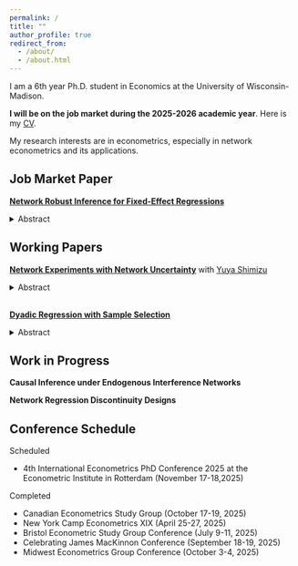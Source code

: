 ```yaml
---
permalink: /
title: ""
author_profile: true
redirect_from: 
  - /about/
  - /about.html
---
```


I am a 6th year Ph.D. student in Economics at the University of Wisconsin-Madison.

**I will be on the job market during the 2025-2026 academic year**. Here is my [CV](/files/cv_2025_10_19.pdf).

My research interests are in econometrics, especially in network econometrics and its applications.

## Job Market Paper

[**Network Robust Inference for Fixed-Effect Regressions**](/files/network_fixed_effects.pdf)
<details ><summary>Abstract</summary>
Fixed effects estimated from network data are central to many economic applications that aim to capture unobserved heterogeneity. However, most existing methods assume conditional independence of network observations, an assumption whose plausibility is often application-dependent. This paper studies fixed-effect regressions on network data under a conditional dependence structure in which errors arise from both node- and edge-level shocks that are not fully captured by the fixed effects. We show that the least-squares estimator of the fixed effects can be inconsistent due to a persistent noise term induced by the dependence structure. Leveraging information from the regression residuals, we propose new inference methods for fixed effects that explicitly
account for dependence. We also introduce a bias-correction procedure for estimating the sample variance of the fixed effects under dependence. An empirical application using worker–firm matched data demonstrates the  practical relevance of our methods and
highlights the substantial impact of dependence on inference and variance estimation.
</details>

## Working Papers

[**Network Experiments with Network Uncertainty**](/files/network_experiment_ver2.pdf) 
with [Yuya Shimizu](https://yshimizu-econ.github.io/) 

<details>
  <summary>Abstract</summary>
  <p>
  Ordinary least squares (OLS) estimators are widely used in network experiments to estimate spillover effects. We study the causal interpretation of, and inference for the OLS estimator under both design-based uncertainty from random treatment assignment and sampling-based uncertainty in network links. We show that correlations among regressors that capture the exposure to neighbors' treatments can induce contamination bias, preventing OLS from aggregating heterogeneous spillover effects for a clear causal interpretation. We derive the OLS estimator's asymptotic distribution and propose a network-robust variance estimator. Simulations and an empirical application demonstrate that contamination bias can be substantial, leading to inflated spillover estimates.
  </p>
</details>
<br>

[**Dyadic Regression with Sample Selection**](/files/dyadic_draft.pdf)
<details> 
  <summary>Abstract</summary>
  <p>
  This paper addresses the sample selection problem in panel dyadic regression analysis. Dyadic data often include many zeros in the main outcomes due to the underlying network formation process. This not only contaminates popular estimators used in practice but also complicates the inference due to the dyadic dependence structure. We extend Kyriazidou (1997)’s approach to dyadic data and characterize the asymptotic distribution of our proposed estimator. The convergence rates are $n$ or $\sqrt{n^{2}h_n}$, depending on the degeneracy of the Hájek projection part of the estimator, where $n$ is the number of nodes and $h_n$ is a bandwidth. We propose a bias-corrected confidence interval and a variance estimator that adapts to the degeneracy. A Monte Carlo simulation shows the good finite-sample performance of our estimator and highlights the importance of bias correction in both asymptotic regimes when the fraction of zeros in outcomes varies. We illustrate our procedure using data from the paper by Moretti and Wilson (2017) on migration.
  </p>
</details>

## Work in Progress

**Causal Inference under Endogenous Interference Networks**

**Network Regression Discontinuity Designs**

## Conference Schedule
Scheduled
- 4th International Econometrics PhD Conference 2025 at the Econometric Institute in Rotterdam (November 17-18,2025)

Completed
- Canadian Econometrics Study Group (October 17-19, 2025)
- New York Camp Econometrics XIX (April 25-27, 2025)
- Bristol Econometric Study Group Conference (July 9-11, 2025)
- Celebrating James MacKinnon Conference (September 18-19, 2025)
- Midwest Econometrics Group Conference (October 3-4, 2025)
